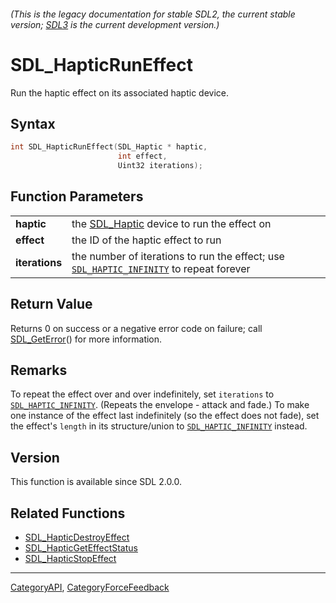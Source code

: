 ###### (This is the legacy documentation for stable SDL2, the current stable version; [SDL3](https://wiki.libsdl.org/SDL3/) is the current development version.)
# SDL_HapticRunEffect

Run the haptic effect on its associated haptic device.

## Syntax

```c
int SDL_HapticRunEffect(SDL_Haptic * haptic,
                        int effect,
                        Uint32 iterations);

```

## Function Parameters

|                    |                                                                                                                |
| ------------------ | -------------------------------------------------------------------------------------------------------------- |
| **haptic**         | the [SDL_Haptic](SDL_Haptic) device to run the effect on                                                       |
| **effect**         | the ID of the haptic effect to run                                                                             |
| **iterations**     | the number of iterations to run the effect; use [`SDL_HAPTIC_INFINITY`](SDL_HAPTIC_INFINITY) to repeat forever |

## Return Value

Returns 0 on success or a negative error code on failure; call
[SDL_GetError](SDL_GetError)() for more information.

## Remarks

To repeat the effect over and over indefinitely, set `iterations` to
[`SDL_HAPTIC_INFINITY`](SDL_HAPTIC_INFINITY). (Repeats the envelope -
attack and fade.) To make one instance of the effect last indefinitely (so
the effect does not fade), set the effect's `length` in its structure/union
to [`SDL_HAPTIC_INFINITY`](SDL_HAPTIC_INFINITY) instead.

## Version

This function is available since SDL 2.0.0.

## Related Functions

* [SDL_HapticDestroyEffect](SDL_HapticDestroyEffect)
* [SDL_HapticGetEffectStatus](SDL_HapticGetEffectStatus)
* [SDL_HapticStopEffect](SDL_HapticStopEffect)

----
[CategoryAPI](CategoryAPI), [CategoryForceFeedback](CategoryForceFeedback)


